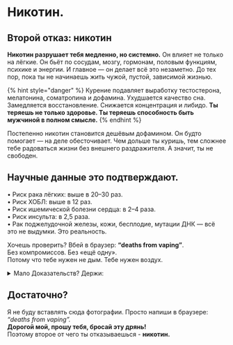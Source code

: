 # Никотин.

## Второй отказ: никотин

**Никотин разрушает тебя медленно, но системно.** Он влияет не только на лёгкие. Он бьёт по сосудам, мозгу, гормонам, половым функциям, психике и энергии. И главное — он делает всё это незаметно. До тех пор, пока ты не начинаешь жить чужой, пустой, зависимой жизнью.

{% hint style="danger" %}
Курение подавляет выработку тестостерона, мелатонина, соматропина и дофамина. Ухудшается качество сна. Замедляется восстановление. Снижается концентрация и либидо. **Ты теряешь не только здоровье. Ты теряешь способность быть мужчиной в полном смысле.**
{% endhint %}

Постепенно никотин становится дешёвым дофамином. Он будто помогает — на деле обесточивает. Чем дольше ты куришь, тем сложнее тебе радоваться жизни без внешнего раздражителя. А значит, ты не свободен.

## Научные данные это подтверждают.

• Риск рака лёгких: выше в 20–30 раз.\
• Риск ХОБЛ: выше в 12 раз.\
• Риск ишемической болезни сердца: в 2–4 раза.\
• Риск инсульта: в 2,5 раза.\
• Рак поджелудочной железы, кожи, бесплодие, мутации ДНК — всё это не выдумки. Это реальность.

Хочешь проверить? Вбей в браузер: **“deaths from vaping”**.\
Без компромиссов. Без «ещё одну».\
Потому что тебе нужен не дым. Тебе нужен воздух.

<details>

<summary>Мало Доказательств? Держи:</summary>

**Исследования** показывают, что у курильщиков риск развития рака лёгких в **20–30** **раз выше,** чем у некурящих. В табачном дыме содержится более 70 канцерогенных веществ, которые могут повреждать **ДНК** клеток лёгких и вызывать их мутацию.

* **Научные данные**: Исследование, проведённое **Международным** агентством по изучению рака (IARC), выявило, что более 80% случаев рака **лёгких** в мире связаны с курением .

Курение является основной причиной **ХОБЛ,** включающей хронический бронхит и эмфизему. Химические вещества в табачном дыме повреждают дыхательные пути и **альвеолы**, что приводит к затрудненному дыханию и необратимому снижению функции лёгких.

* **Научные данные**: По данным исследования, опубликованного в журнале **"The Lancet",** курение связано с 85% случаев **ХОБЛ**, а у курильщиков риск развития этого заболевания в **12 РАЗ ВЫШЕ,** чем у некурящих .

Курение увеличивает риск развития **ишемической** болезни сердца, которая возникает из-за **СУЖЕНИЯ** артерий и уменьшения кровоснабжения сердца. Никотин и угарный газ из табачного дыма способствуют повреждению **сосудистой стенки**, повышению уровня **"плохого"** холестерина и артериальному давлению.

* **Научные данные**: Исследование, проведённое в рамках **Фрамингемского** исследования сердца, показало, что курильщики имеют в **2–4 раза более высокий риск** развития ишемической болезни сердца по сравнению с некурящими .

Курение **УДВАИВАЕТ** риск развития инсульта, который может быть вызван сужением или **закупоркой** артерий в головном мозге. Вещества в табачном дыме повышают склонность к образованию **тромбов** и повреждают стенки сосудов.

* **Научные данные**: По данным исследования, опубликованного в журнале **"Stroke",** курильщики имеют **в 2,5 раза** больший риск инсульта по сравнению с некурящими, а отказ от курения значительно снижает этот риск **ТОЛЬКО** через 5 лет после прекращения курения .

Курение является одним из ведущих факторов риска рака **поджелудочной** железы. Канцерогенные вещества в **табачном** дыме могут вызвать **МУТАЦИИ** в клетках поджелудочной железы, способствуя развитию опухоли.

* **Научные данные**: Исследование, опубликованное в "Journal of the National Cancer Institute", установило, что курение **увеличивает** риск развития рака поджелудочной железы в **2–3 раза** по сравнению с некурящими .

Курение **негативно** влияет на фертильность мужчин. **КРИТИЧЕСКОЕ** снижение количества и подвижности сперматозоидов.

* **Научные данные**: Исследование, опубликованное в "Human Reproduction", показало, что у курящих, количество сперматозоидов снижается на **23%** по сравнению с некурящими .

Курение увеличивает риск развития **плоскоклеточного** рака кожи. Химические вещества в табачном дыме могут повреждать **ДНК** клеток кожи и способствовать их злокачественной трансформации.

* **Научные данные**: Исследование, опубликованное в "Journal of Clinical Oncology", установило, что курильщики имеют **на 52% более** высокий риск развития плоскоклеточного рака кожи по сравнению с некурящими .

</details>

## Достаточно?

Я не буду вставлять сюда фотографии. Просто напиши в браузере: _“deaths from vaping”._\
**Дорогой мой, прошу тебя, бросай эту дрянь!**\
Поэтому второе от чего ты отказываешься - **никотин.**
